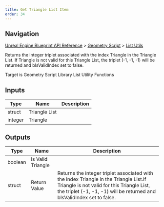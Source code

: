 ```yaml
---
title: Get Triangle List Item
order: 34
---
```

## Navigation

[Unreal Engine Blueprint API Reference](https://dev.epicgames.com/documentation/en-us/unreal-engine/BlueprintAPI) > [Geometry Script](https://dev.epicgames.com/documentation/en-us/unreal-engine/BlueprintAPI/GeometryScript) > [List Utils](https://dev.epicgames.com/documentation/en-us/unreal-engine/BlueprintAPI/GeometryScript/ListUtils)

Returns the integer triplet associated with the index Triangle in the Triangle List.
If Triangle is not valid for this Triangle List, the triplet (-1, -1, -1) will be returned and bIsValidIndex set to false.

Target is Geometry Script Library List Utility Functions

## Inputs

| Type | Name | Description |
| --- | --- | --- |
| struct | Triangle List |  |
| integer | Triangle |  |

## Outputs

| Type | Name | Description |
| --- | --- | --- |
| boolean | Is Valid Triangle |  |
| struct | Return Value | Returns the integer triplet associated with the index Triangle in the Triangle List.If Triangle is not valid for this Triangle List, the triplet (-1, -1, -1) will be returned and bIsValidIndex set to false. |
